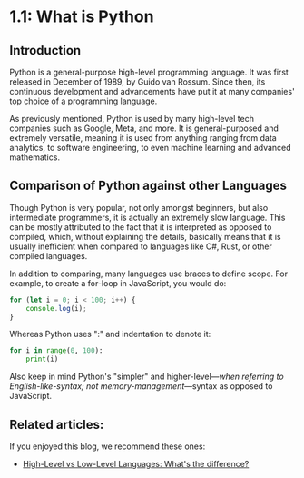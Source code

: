 <doc style="display: none;">
    title: 1.1: What is Python?
    titleID: 1-1-what-is-python
    description: ...
    type: Guide
    tags: ...
    author: Daniel Hamen
    authorID: danielhamen
    date: 2023-09-03
    url: guides/code/python-course/python-basics/what-is-python
    category: Code,Python,Python Course
    categorySlug: code,python,python-course
    guideURL: guides/code/python-course
    moduleNumber: 1.1
    moduleSlug: Python Course,1.: Python Basics,1.1: What is Python?
</doc>

# 1.1: What is Python

## Introduction

Python is a general-purpose high-level programming language. It was first released in December of 1989, by Guido van Rossum. Since then, its continuous development and advancements have put it at many companies' top choice of a programming language.

As previously mentioned, Python is used by many high-level tech companies such as Google, Meta, and more. It is general-purposed and extremely versatile, meaning it is used from anything ranging from data analytics, to software engineering, to even machine learning and advanced mathematics.

## Comparison of Python against other Languages

Though Python is very popular, not only amongst beginners, but also intermediate programmers, it is actually an extremely slow language. This can be mostly attributed to the fact that it is interpreted as opposed to compiled, which, without explaining the details, basically means that it is usually inefficient when compared to languages like C#, Rust, or other compiled languages.

In addition to comparing, many languages use braces to define scope. For example, to create a for-loop in JavaScript, you would do:

```javascript
for (let i = 0; i < 100; i++) {
    console.log(i);
}
```

Whereas Python uses ":" and indentation to denote it:

```python
for i in range(0, 100):
    print(i)
```

Also keep in mind Python's "simpler" and higher-level&mdash;*when referring to English-like-syntax; not memory-management*&mdash;syntax as opposed to JavaScript.

## Related articles:

If you enjoyed this blog, we recommend these ones:

* [High-Level vs Low-Level Languages: What's the difference?](https://www.hamen.io/docs/blogs/code/general/level/high-level-vs-low-level-languages)